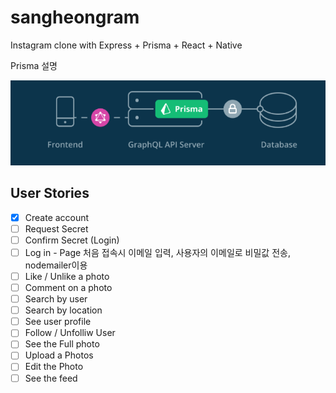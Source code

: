 # sangheongram

Instagram clone with Express + Prisma + React + Native

Prisma 설명

![Prisma](./images/image1.PNG)

## User Stories

- [x] Create account
- [ ] Request Secret
- [ ] Confirm Secret (Login)
- [ ] Log in - Page 처음 접속시 이메일 입력, 사용자의 이메일로 비밀값 전송, nodemailer이용
- [ ] Like / Unlike a photo
- [ ] Comment on a photo
- [ ] Search by user
- [ ] Search by location
- [ ] See user profile
- [ ] Follow / Unfolliw User
- [ ] See the Full photo
- [ ] Upload a Photos
- [ ] Edit the Photo
- [ ] See the feed
